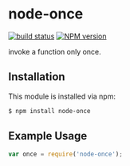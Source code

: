node-once
========
[![build status](https://secure.travis-ci.org/ruanyl/node-once.svg)](http://travis-ci.org/ruanyl/node-once)
[![NPM version](https://badge.fury.io/js/node-once.svg)](http://badge.fury.io/js/node-once)

invoke a function only once.

## Installation

This module is installed via npm:

``` bash
$ npm install node-once
```

## Example Usage

``` js
var once = require('node-once');
```
